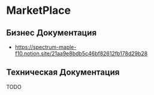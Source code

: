 # MarketPlace

## Бизнес Документация

- https://spectrum-maple-f10.notion.site/21aa9e8bdb5c46bf82612fb178d29b28

## Техническая Документация

TODO
